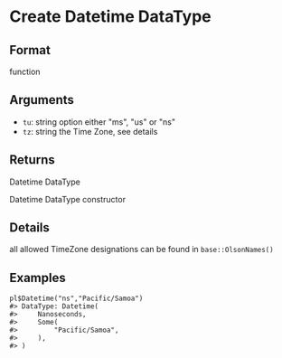 # Create Datetime DataType

## Format

function

## Arguments

- `tu`: string option either "ms", "us" or "ns"
- `tz`: string the Time Zone, see details

## Returns

Datetime DataType

Datetime DataType constructor

## Details

all allowed TimeZone designations can be found in `base::OlsonNames()`

## Examples

<pre class='r-example'><code><span class='r-in'><span><span class='va'>pl</span><span class='op'>$</span><span class='fu'>Datetime</span><span class='op'>(</span><span class='st'>"ns"</span>,<span class='st'>"Pacific/Samoa"</span><span class='op'>)</span></span></span>
<span class='r-out co'><span class='r-pr'>#&gt;</span> DataType: Datetime(</span>
<span class='r-out co'><span class='r-pr'>#&gt;</span>     Nanoseconds,</span>
<span class='r-out co'><span class='r-pr'>#&gt;</span>     Some(</span>
<span class='r-out co'><span class='r-pr'>#&gt;</span>         "Pacific/Samoa",</span>
<span class='r-out co'><span class='r-pr'>#&gt;</span>     ),</span>
<span class='r-out co'><span class='r-pr'>#&gt;</span> )</span>
 </code></pre>